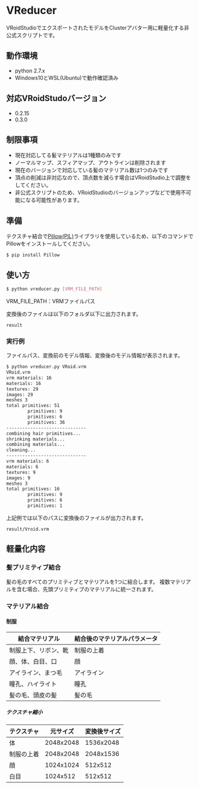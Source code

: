 # VReducer
VRoidStudioでエクスポートされたモデルをClusterアバター用に軽量化する非公式スクリプトです。


## 動作環境
* python 2.7.x
* Windows10とWSL(Ubuntu)で動作確認済み

## 対応VRoidStudoバージョン
* 0.2.15
* 0.3.0

## 制限事項
* 現在対応してる髪マテリアルは1種類のみです
* ノーマルマップ、スフィアマップ、アウトラインは削除されます
* 現在のバージョンで対応している髪のマテリアル数は1つのみです
* 頂点の削減は非対応なので、頂点数を減らす場合はVRoidStudio上で調整をしてください。
* 非公式スクリプトのため、VRoidStudioのバージョンアップなどで使用不可能になる可能性があります。


## 準備
テクスチャ結合で[Pillow(PIL)](https://github.com/python-pillow/Pillow)ライブラリを使用しているため、以下のコマンドでPillowをインストールしてください。
```
$ pip install Pillow
```

## 使い方
```bash
$ python vreducer.py [VRM_FILE_PATH]
```
VRM_FILE_PATH：VRMファイルパス

変換後のファイルは以下のフォルダ以下に出力されます。
```
result
```

### 実行例
ファイルパス、変換前のモデル情報、変換後のモデル情報が表示されます。
```bash
$ python vreducer.py VRoid.vrm
VRoid.vrm
vrm materials: 16
materials: 16
textures: 29
images: 29
meshes 3
total primitives: 51
        primitives: 9
        primitives: 6
        primitives: 36
------------------------------
combining hair primitives...
shrinking materials...
combining materials...
cleaning...
------------------------------
vrm materials: 6
materials: 6
textures: 9
images: 9
meshes 3
total primitives: 16
        primitives: 9
        primitives: 6
        primitives: 1
```
上記例では以下のパスに変換後のファイルが出力されます。
```
result/Vroid.vrm
```

## 軽量化内容
### 髪プリミティブ結合
髪の毛のすべてのプリミティブとマテリアルを1つに結合します。
複数マテリアルを含む場合、先頭プリミティブのマテリアルに統一されます。

### マテリアル結合
#### 制服
| 結合マテリアル | 結合後のマテリアルパラメータ |
| -------------- | ------------------ | 
| 制服上下、リボン、靴 | 制服の上着 |
| 顔、体、白目、口 | 顔 |
| アイライン、まつ毛 | アイライン |
| 瞳孔、ハイライト | 瞳孔 |
| 髪の毛、頭皮の髪 | 髪の毛 |

##### テクスチャ縮小
| テクスチャ | 元サイズ | 変換後サイズ |
| ---------- | -------- | ------------ | 
| 体 | 2048x2048 | 1536x2048 |
| 制服の上着 | 2048x2048 | 2048x1536 |
| 顔 | 1024x1024 | 512x512 |
| 白目 | 1024x512 | 512x512 |
